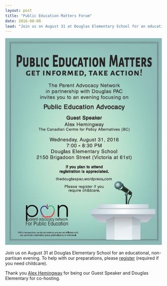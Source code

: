 ```yaml
---
layout: post
title: "Public Education Matters Forum"
date: 2016-08-08
lead: "Join us on August 31 at Douglas Elementary School for an educational, non-partisan evening. To help with our preparations, please register."
---
```


![Public Education Matters. Get informed, take action!](/images/public-education-matters_orig.jpeg)

Join us on August 31 at Douglas Elementary School for an educational, non-partisan evening. To help with our preparations, please [register](https://form.jotform.com/62165102270241) (required if you need childcare).

Thank you [Alex Hemingway](https://www.policyalternatives.ca/offices/bc/about/staff) for being our Guest Speaker and Douglas Elementary for co-hosting. 